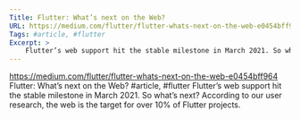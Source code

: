 ```yaml
---
Title: Flutter: What’s next on the Web?
URL: https://medium.com/flutter/flutter-whats-next-on-the-web-e0454bff964
Tags: #article, #flutter
Excerpt: >
    Flutter’s web support hit the stable milestone in March 2021. So what’s next? According to our user research, the web is the target for over 10% of Flutter projects.
---
```

https://medium.com/flutter/flutter-whats-next-on-the-web-e0454bff964
Flutter: What’s next on the Web?
#article, #flutter
Flutter’s web support hit the stable milestone in March 2021. So what’s next? According to our user research, the web is the target for over 10% of Flutter projects.